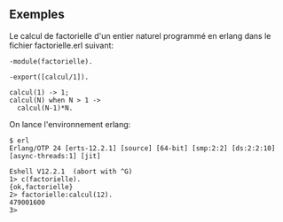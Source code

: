 ## Exemples

Le calcul de factorielle d'un entier naturel programmé en erlang dans le fichier factorielle.erl suivant:

```
-module(factorielle).

-export([calcul/1]).

calcul(1) -> 1;
calcul(N) when N > 1 -> 
  calcul(N-1)*N.
```

On lance l'environnement erlang: 

```
$ erl
Erlang/OTP 24 [erts-12.2.1] [source] [64-bit] [smp:2:2] [ds:2:2:10] [async-threads:1] [jit]

Eshell V12.2.1  (abort with ^G)
1> c(factorielle).
{ok,factorielle}
2> factorielle:calcul(12).
479001600
3> 
```

